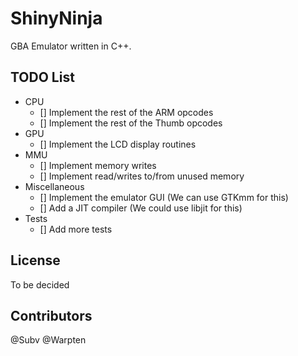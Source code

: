 ShinyNinja
===========

GBA Emulator written in C++.



TODO List
---------
- CPU
  * [] Implement the rest of the ARM opcodes
  * [] Implement the rest of the Thumb opcodes
- GPU
  * [] Implement the LCD display routines
- MMU
  * [] Implement memory writes
  * [] Implement read/writes to/from unused memory
- Miscellaneous
  * [] Implement the emulator GUI (We can use GTKmm for this)
  * [] Add a JIT compiler (We could use libjit for this)
- Tests
  * [] Add more tests
 

License
---------
To be decided


Contributors
---------
@Subv
@Warpten
